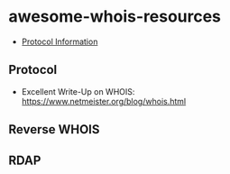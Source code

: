 # awesome-whois-resources

* [Protocol Information](#Protocol)

## Protocol

- Excellent Write-Up on WHOIS: https://www.netmeister.org/blog/whois.html

## Reverse WHOIS

## RDAP
